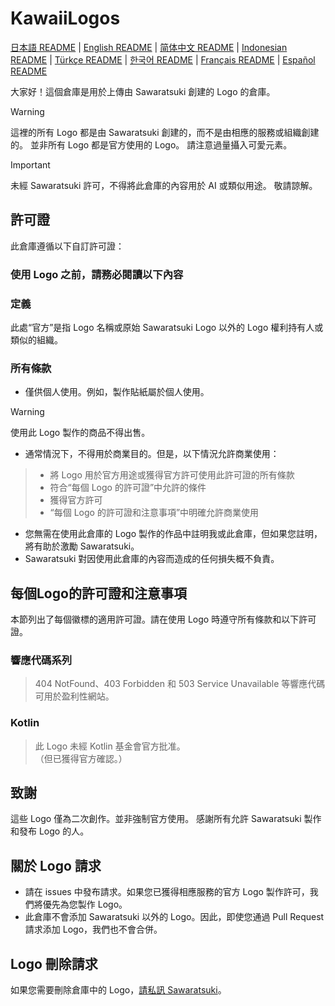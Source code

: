 # KawaiiLogos

[日本語 README](/README.md) | [English README](docs/README_EN.md) | [简体中文 README](docs/README-zhHans.md) | [Indonesian README](docs/README-ID.md) | [Türkçe README](docs/README-tr.md) | [한국어 README](docs/README-kr.md) | [Français README](docs/README-fr.md) | [Español README](docs/README_es.md)

大家好！這個倉庫是用於上傳由 Sawaratsuki 創建的 Logo 的倉庫。

> [!WARNING]
 這裡的所有 Logo 都是由 Sawaratsuki 創建的，而不是由相應的服務或組織創建的。
 並非所有 Logo 都是官方使用的 Logo。
 請注意過量攝入可愛元素。

> [!IMPORTANT]
 未經 Sawaratsuki 許可，不得將此倉庫的內容用於 AI 或類似用途。
 敬請諒解。

## 許可證

此倉庫遵循以下自訂許可證：

### 使用 Logo 之前，請務必閱讀以下內容

### 定義

此處“官方”是指 Logo 名稱或原始 Sawaratsuki Logo 以外的 Logo 權利持有人或類似的組織。

### 所有條款

- 僅供個人使用。例如，製作貼紙屬於個人使用。
> [!WARNING]
> 使用此 Logo 製作的商品不得出售。
- 通常情況下，不得用於商業目的。但是，以下情況允許商業使用：
> - 將 Logo 用於官方用途或獲得官方許可使用此許可證的所有條款
> - 符合“每個 Logo 的許可證”中允許的條件
> - 獲得官方許可
> - “每個 Logo 的許可證和注意事項”中明確允許商業使用
- 您無需在使用此倉庫的 Logo 製作的作品中註明我或此倉庫，但如果您註明，將有助於激勵 Sawaratsuki。
- Sawaratsuki 對因使用此倉庫的內容而造成的任何損失概不負責。

## 每個Logo的許可證和注意事項

本節列出了每個徽標的適用許可證。請在使用 Logo 時遵守所有條款和以下許可證。

### 響應代碼系列

> 404 NotFound、403 Forbidden 和 503 Service Unavailable 等響應代碼可用於盈利性網站。

### Kotlin

> 此 Logo 未經 Kotlin 基金會官方批准。  
>（但已獲得官方確認。）

## 致謝

這些 Logo 僅為二次創作。並非強制官方使用。
感謝所有允許 Sawaratsuki 製作和發布 Logo 的人。

## 關於 Logo 請求

- 請在 issues 中發布請求。如果您已獲得相應服務的官方 Logo 製作許可，我們將優先為您製作 Logo。
- 此倉庫不會添加 Sawaratsuki 以外的 Logo。因此，即使您通過 Pull Request 請求添加 Logo，我們也不會合併。

## Logo 刪除請求

如果您需要刪除倉庫中的 Logo，[請私訊 Sawaratsuki](https://x.com/sawaratsuki1004)。
